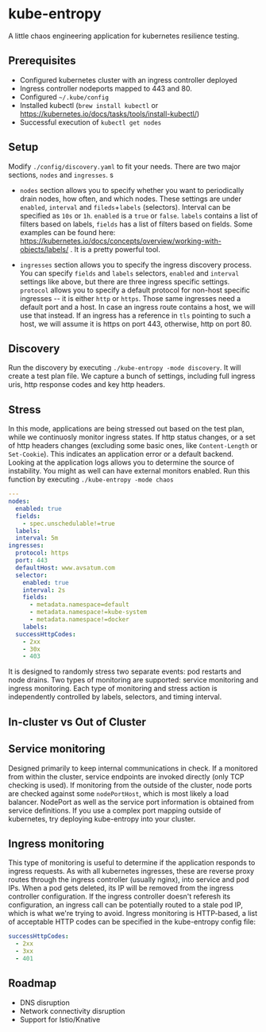 # kube-entropy

A little chaos engineering application for kubernetes resilience testing.

## Prerequisites

- Configured kubernetes cluster with an ingress controller deployed
- Ingress controller nodeports mapped to 443 and 80.
- Configured `~/.kube/config`
- Installed kubectl (`brew install kubectl` or https://kubernetes.io/docs/tasks/tools/install-kubectl/)
- Successful execution of `kubectl get nodes`

## Setup

Modify `./config/discovery.yaml` to fit your needs. There are two major sections, `nodes` and `ingresses`. s

- `nodes` section allows you to specify whether you want to periodically drain nodes, how often, and which nodes. These settings are under `enabled`, `interval` and `fileds`+`labels` (selectors). Interval can be specified as `10s` or `1h`. `enabled` is a `true` or `false`. `labels` contains a list of filters based on labels, `fields` has a list of filters based on fields. Some examples can be found here: https://kubernetes.io/docs/concepts/overview/working-with-objects/labels/ . It is a pretty powerful tool.

- `ingresses` section allows you to specify the ingress discovery process. You can specify `fields` and `labels` selectors, `enabled` and `interval` settings like above, but there are three ingress specific settings. `protocol` allows you to specify a default protocol for non-host specific ingresses -- it is either `http` or `https`. Those same ingresses need a default port and a host. In case an ingress route contains a host, we will use that instead. If an ingress has a reference in `tls` pointing to such a host, we will assume it is https on port 443, otherwise, http on port 80.

## Discovery

Run the discovery by executing `./kube-entropy -mode discovery`. It will create a test plan file. We capture a bunch of settings, including full ingress uris, http response codes and key http headers.

## Stress

In this mode, applications are being stressed out based on the test plan, while we continuosly monitor ingress states. If http status changes, or a set of http headers changes (excluding some basic ones, like `Content-Length` or `Set-Cookie`). This indicates an application error or a default backend. Looking at the application logs allows you to determine the source of instability. You might as well can have external monitors enabled. Run this function by executing `./kube-entropy -mode chaos`

```yaml
---
nodes:
  enabled: true
  fields:
    - spec.unschedulable!=true
  labels:
  interval: 5m
ingresses:
  protocol: https
  port: 443
  defaultHost: www.avsatum.com
  selector:
    enabled: true
    interval: 2s
    fields:
      - metadata.namespace=default
      - metadata.namespace!=kube-system
      - metadata.namespace!=docker
    labels:
  successHttpCodes:
    - 2xx
    - 30x
    - 403
```

It is designed to randomly stress two separate events: pod restarts and node drains. Two types of monitoring are supported: service monitoring and ingress monitoring. Each type of monitoring and stress action is independently controlled by labels, selectors, and timing interval.

## In-cluster vs Out of Cluster

## Service monitoring

Designed primarily to keep internal communications in check. If a monitored from within the cluster, service endpoints are invoked directly (only TCP checking is used). If monitoring from the outside of the cluster, node ports are checked against some `nodePortHost`, which is most likely a load balancer. NodePort as well as the service port information is obtained from service definitions. If you use a complex port mapping outside of kubernetes, try deploying kube-entropy into your cluster.

## Ingress monitoring

This type of monitoring is useful to determine if the application responds to ingress requests. As with all kubernetes ingresses, these are reverse proxy routes through the ingress controller (usually nginx), into service and pod IPs. When a pod gets deleted, its IP will be removed from the ingress controller configuration. If the ingress controller doesn't referesh its configuration, an ingress call can be potentially routed to a stale pod IP, which is what we're trying to avoid. Ingress monitoring is HTTP-based, a list of acceptable HTTP codes can be specified in the kube-entropy config file:

```yaml
successHttpCodes:
  - 2xx
  - 3xx
  - 401
```

## Roadmap

- DNS disruption
- Network connectivity disruption
- Support for Istio/Knative
